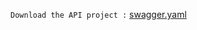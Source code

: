 ``Download the API project :``
[swagger.yaml](https://picfab.github.io/picfab-fabienpicard_13_15042021.github.io/sawgger.yaml)

